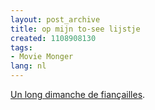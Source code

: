 ```yaml
---
layout: post_archive
title: op mijn to-see lijstje
created: 1108908130
tags:
- Movie Monger
lang: nl
---
```

[Un long dimanche de fiançailles](http://www.writersblog.nl/2005/02/19#050219-3).
